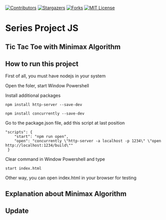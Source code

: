 <!-- PROJECT SHIELDS -->
<!--
*** I'm using markdown "reference style" links for readability.
*** Reference links are enclosed in brackets [ ] instead of parentheses ( ).
*** See the bottom of this document for the declaration of the reference variables
*** for contributors-url, forks-url, etc. This is an optional, concise syntax you may use.
*** https://www.markdownguide.org/basic-syntax/#reference-style-links
-->

[![Contributors][contributors-shield]][contributors-url]
[![Stargazers][stars-shield]][stars-url]
[![Forks][forks-shield]][forks-url]
[![MIT License][license-shield]][license-url]

# Series Project JS

## Tic Tac Toe with Minimax Algorithm

## How to run this project

First of all, you must have nodejs in your system

Open the foler, start Window Powershell

Install additional packages

```
npm install http-server --save-dev
```

```
npm install concurrently --save-dev
```

Go to the package.json file, add this script at last position

```
"scripts": {
    "start": "npm run open",
    "open": "concurrently \"http-server -a localhost -p 1234\" \"open http://localhost:1234/build\""
 }
 ```
 
 Clear command in Window Powershell and type
 ```
 start index.html
 ```
 
 Other way, you can open index.html in your browser for testing
 
 ## Explanation about Minimax Algorithm
 
 ## Update
 
 
<!-- MARKDOWN LINKS & IMAGES -->
[contributors-shield]: https://img.shields.io/github/contributors/lenhutnam298/projectJS-TicTacToe?style=flat-square
[contributors-url]: https://github.com/lenhutnam298/projectJS-TicTacToe/graphs/contributors

[forks-shield]: https://img.shields.io/github/forks/lenhutnam298/projectJS-TicTacToe?style=flat-square
[forks-url]: https://github.com/lenhutnam298/projectJS-TicTacToe/network/members

[stars-shield]: https://img.shields.io/github/stars/lenhutnam298/projectJS-TicTacToe?style=flat-square
[stars-url]: https://github.com/lenhutnam298/projectJS-TicTacToe/stargazers

[license-shield]: https://img.shields.io/github/license/lenhutnam298/projectJS-TicTacToe?style=flat-square
[license-url]: https://github.com/lenhutnam298/projectJS-TicTacToe/blob/master/LICENSE